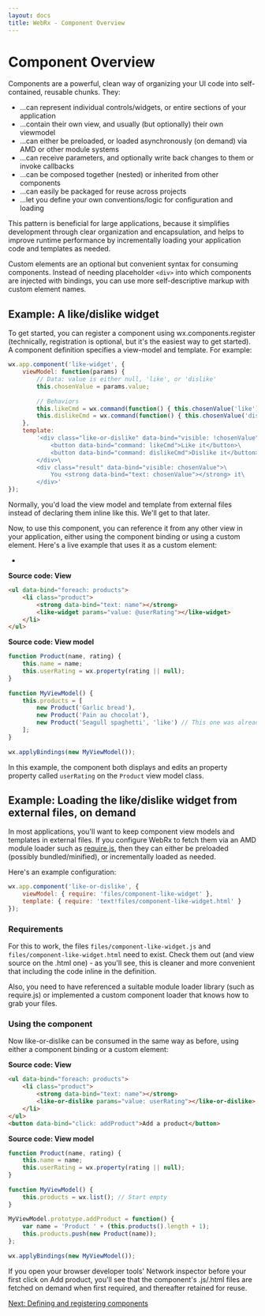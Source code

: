 ```yaml
---
layout: docs
title: WebRx - Component Overview
---
```

# Component Overview

Components are a powerful, clean way of organizing your UI code into self-contained, reusable chunks. They:

- …can represent individual controls/widgets, or entire sections of your application
- …contain their own view, and usually (but optionally) their own viewmodel
- …can either be preloaded, or loaded asynchronously (on demand) via AMD or other module systems
- …can receive parameters, and optionally write back changes to them or invoke callbacks
- …can be composed together (nested) or inherited from other components
- …can easily be packaged for reuse across projects
- …let you define your own conventions/logic for configuration and loading

This pattern is beneficial for large applications, because it simplifies development through 
clear organization and encapsulation, and helps to improve runtime performance by incrementally 
loading your application code and templates as needed.

Custom elements are an optional but convenient syntax for consuming components. Instead of needing 
placeholder <code>&lt;div&gt;</code> into which components are injected with bindings, you can use more self-descriptive 
markup with custom element names. 

## Example: A like/dislike widget

To get started, you can register a component using wx.components.register (technically, registration is optional, 
but it's the easiest way to get started). A component definition specifies a view-model and template. For example:

```javascript
wx.app.component('like-widget', {
    viewModel: function(params) {
        // Data: value is either null, 'like', or 'dislike'
        this.chosenValue = params.value;
         
        // Behaviors
        this.likeCmd = wx.command(function() { this.chosenValue('like'); }, this);
        this.dislikeCmd = wx.command(function() { this.chosenValue('dislike'); }, this);
    },
    template:
        '<div class="like-or-dislike" data-bind="visible: !chosenValue">\
            <button data-bind="command: likeCmd">Like it</button>\
            <button data-bind="command: dislikeCmd">Dislike it</button>\
        </div>\
        <div class="result" data-bind="visible: chosenValue">\
            You <strong data-bind="text: chosenValue"></strong> it\
        </div>'
});

```

Normally, you'd load the view model and template from external files instead of declaring them inline like this. We'll get to that later.

Now, to use this component, you can reference it from any other view in your application, either using the 
component binding or using a custom element. Here's a live example that uses it as a custom element:

<div class="panel panel-default" id="component-example1">
	<div class="panel-body">
		<ul data-bind="foreach: products">
			<li class="product">
				<strong data-bind="text: name"></strong>
				<like-widget params="value: @userRating"></like-widget>
			</li>
		</ul>
	</div>
</div>
  
<script type="text/javascript">
wx.app.component('like-widget', {
    viewModel: function(params) {
        // Data: value is either null, 'like', or 'dislike'
        this.chosenValue = params.value;
         
        // Behaviors
        this.likeCmd = wx.command(function() { this.chosenValue('like'); }, this);
        this.dislikeCmd = wx.command(function() { this.chosenValue('dislike'); }, this);
    },
    template:
        '<div class="like-or-dislike" data-bind="visible: !chosenValue">\
            <button data-bind="command: likeCmd">Like it</button>\
            <button data-bind="command: dislikeCmd">Dislike it</button>\
        </div>\
        <div class="result" data-bind="visible: chosenValue">\
            You <strong data-bind="text: chosenValue"></strong> it\
        </div>'
});

function Product(name, rating) {
    this.name = name;
    this.userRating = wx.property(rating || null);
}
 
function MyViewModel() {
    this.products = [
        new Product('Garlic bread'),
        new Product('Pain au chocolat'),
        new Product('Seagull spaghetti', 'like') // This one was already 'liked'
    ];
}

wx.applyBindings(new MyViewModel(), document.getElementById('component-example1'));
</script>


**Source code: View**

```html
<ul data-bind="foreach: products">
    <li class="product">
        <strong data-bind="text: name"></strong>
        <like-widget params="value: @userRating"></like-widget>
    </li>
</ul>
```

**Source code: View model**

```javascript
function Product(name, rating) {
    this.name = name;
    this.userRating = wx.property(rating || null);
}
 
function MyViewModel() {
    this.products = [
        new Product('Garlic bread'),
        new Product('Pain au chocolat'),
        new Product('Seagull spaghetti', 'like') // This one was already 'liked'
    ];
}
 
wx.applyBindings(new MyViewModel());
```

In this example, the component both displays and edits an property property called <code>userRating</code> on the <code>Product</code> view model class.

## Example: Loading the like/dislike widget from external files, on demand

In most applications, you'll want to keep component view models and templates in external files. 
If you configure WebRx to fetch them via an AMD module loader such as [require.js](http://requirejs.org/), then they 
can either be preloaded (possibly bundled/minified), or incrementally loaded as needed.

Here's an example configuration:

```javascript
wx.app.component('like-or-dislike', {
    viewModel: { require: 'files/component-like-widget' },
    template: { require: 'text!files/component-like-widget.html' }
});
```

### Requirements

For this to work, the files <code>files/component-like-widget.js</code> and <code>files/component-like-widget.html</code>
need to exist. Check them out (and view source on the .html one) - as you'll see, this is 
cleaner and more convenient that including the code inline in the definition.

Also, you need to have referenced a suitable module loader library (such as require.js) or 
implemented a custom component loader that knows how to grab your files.

### Using the component

Now like-or-dislike can be consumed in the same way as before, using either a component binding or a custom element:

**Source code: View**

```html
<ul data-bind="foreach: products">
    <li class="product">
        <strong data-bind="text: name"></strong>
        <like-or-dislike params="value: userRating"></like-or-dislike>
    </li>
</ul>
<button data-bind="click: addProduct">Add a product</button>
```

**Source code: View model**

```javascript
function Product(name, rating) {
    this.name = name;
    this.userRating = wx.property(rating || null);
}
 
function MyViewModel() {
    this.products = wx.list(); // Start empty
}
 
MyViewModel.prototype.addProduct = function() {
    var name = 'Product ' + (this.products().length + 1);
    this.products.push(new Product(name));
};
 
wx.applyBindings(new MyViewModel());
```

If you open your browser developer tools' Network inspector before your first click on Add product, 
you'll see that the component's .js/.html files are fetched on demand when first required, and thereafter retained for reuse.

<a class="next-topic" href="/docs/component-registration.html">Next: Defining and registering components</a>
